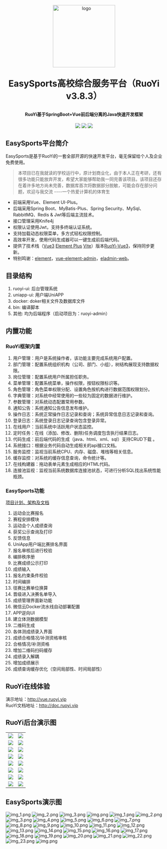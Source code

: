 <p align="center">
	<img width="200" height="200" alt="logo" src="http://sport.lefthand.top/static/img/logo.21648fa9.png">
</p>
<h1 align="center" style="margin: 30px 0 30px; font-weight: bold;">EasySports高校综合服务平台（RuoYi v3.8.3）</h1>
<h4 align="center">RuoYi基于SpringBoot+Vue前后端分离的Java快速开发框架</h4>
<p align="center">
	<a href="https://gitee.com/y_project/RuoYi-Vue/stargazers"><img src="https://gitee.com/y_project/RuoYi-Vue/badge/star.svg?theme=dark"></a>
	<a href="https://gitee.com/y_project/RuoYi-Vue"><img src="https://img.shields.io/badge/RuoYi-v3.8.3-brightgreen.svg"></a>
	<a href="https://gitee.com/y_project/RuoYi-Vue/blob/master/LICENSE"><img src="https://img.shields.io/github/license/mashape/apistatus.svg"></a>
</p>


## EasySports平台简介

EasySports是基于RuoYi的一套全部开源的快速开发平台，毫无保留给个人及企业免费使用。
> 本项目已在我就读的学校运行中，原计划商业化，由于本人正在考研，还有很多功能只能放弃开发，希望大家能够帮助我一同完善该项目。该项目还存在着许多地方尚未完善，数据库首次将数据部分脱敏，可能会存在部分问题，欢迎与我交流   ----一个热爱计算机的体育生

* 前端采用Vue、Element UI-Plus。
* 后端采用Spring Boot、MyBatis-Plus、Spring Security、MySql、RabbitMQ、Redis & Jwt等后端主流技术。
* 接口管理采用Knife4j
* 权限认证使用Jwt，支持多终端认证系统。
* 支持加载动态权限菜单，多方式轻松权限控制。
* 高效率开发，使用代码生成器可以一键生成前后端代码。
* 提供了技术栈（[Vue3](https://v3.cn.vuejs.org) [Element Plus](https://element-plus.org/zh-CN) [Vite](https://cn.vitejs.dev)）版本[RuoYi-Vue3](https://github.com/yangzongzhuan/RuoYi-Vue3)，保持同步更新。
* 特别鸣谢：[element](https://github.com/ElemeFE/element)，[vue-element-admin](https://github.com/PanJiaChen/vue-element-admin)，[eladmin-web](https://github.com/elunez/eladmin-web)。
## 目录结构
1. ruoyi-ui: 后台管理系统
2. uniapp-ui: 用户端UniAPP
3. docker: doker相关文件及数据库文件
4. bin: 编译脚本
5. 其他: 均为后端程序（启动项目为：ruoyi-admin）

## 内置功能
### RuoYi框架内置
1.  用户管理：用户是系统操作者，该功能主要完成系统用户配置。
2.  部门管理：配置系统组织机构（公司、部门、小组），树结构展现支持数据权限。
3.  岗位管理：配置系统用户所属担任职务。
4.  菜单管理：配置系统菜单，操作权限，按钮权限标识等。
5.  角色管理：角色菜单权限分配、设置角色按机构进行数据范围权限划分。
6.  字典管理：对系统中经常使用的一些较为固定的数据进行维护。
7.  参数管理：对系统动态配置常用参数。
8.  通知公告：系统通知公告信息发布维护。
9.  操作日志：系统正常操作日志记录和查询；系统异常信息日志记录和查询。
10. 登录日志：系统登录日志记录查询包含登录异常。
11. 在线用户：当前系统中活跃用户状态监控。
12. 定时任务：在线（添加、修改、删除)任务调度包含执行结果日志。
13. 代码生成：前后端代码的生成（java、html、xml、sql）支持CRUD下载 。
14. 系统接口：根据业务代码自动生成相关的api接口文档。
15. 服务监控：监视当前系统CPU、内存、磁盘、堆栈等相关信息。
16. 缓存监控：对系统的缓存信息查询，命令统计等。
17. 在线构建器：拖动表单元素生成相应的HTML代码。
18. 连接池监视：监视当前系统数据库连接池状态，可进行分析SQL找出系统性能瓶颈。

### EasySports功能

[项目计划、架构及文档](https://docs.qq.com/sheet/DT3FrcUNxSkZQd25M?tab=mo5m36&viewId=vh6ZPi)
1. 运动会比赛报名
2. 赛程安排模块
3. 运动会个人成绩查询
4. 获奖公示查询及打印
5. 反馈信息
6. UniApp用户端比赛排名界面
7. 报名审核后进行校验
8. 编排秩序册
9. 比赛成绩公示打印
10. 成绩输入
11. 报名约束条件校验
12. 时间编排
13. 径赛比赛单位换算
14. 晋级进入决赛名单导入
15. 成绩管理界面新功能
16. 微信云Docker流水线自动部署配置
17. APP逆向UI
18. 建立体测数据模型
19. 二维码生成
20. 各体测成绩录入界面
21. 成绩合格情况/补测资格审核
22. 合格情况/补测资格
23. 增加二维码扫码缓存
24. 成绩录入解耦
25. 增加成绩展示
26. 成绩查询缓存优化（空间局部性、时间局部性）

## RuoYi在线体验

演示地址：http://vue.ruoyi.vip  
RuoYi文档地址：http://doc.ruoyi.vip

## RuoYi后台演示图

<table>
    <tr>
        <td><img src="https://oscimg.oschina.net/oscnet/cd1f90be5f2684f4560c9519c0f2a232ee8.jpg"/></td>
        <td><img src="https://oscimg.oschina.net/oscnet/1cbcf0e6f257c7d3a063c0e3f2ff989e4b3.jpg"/></td>
    </tr>
    <tr>
        <td><img src="https://oscimg.oschina.net/oscnet/up-8074972883b5ba0622e13246738ebba237a.png"/></td>
        <td><img src="https://oscimg.oschina.net/oscnet/up-9f88719cdfca9af2e58b352a20e23d43b12.png"/></td>
    </tr>
    <tr>
        <td><img src="https://oscimg.oschina.net/oscnet/up-39bf2584ec3a529b0d5a3b70d15c9b37646.png"/></td>
        <td><img src="https://oscimg.oschina.net/oscnet/up-936ec82d1f4872e1bc980927654b6007307.png"/></td>
    </tr>
	<tr>
        <td><img src="https://oscimg.oschina.net/oscnet/up-b2d62ceb95d2dd9b3fbe157bb70d26001e9.png"/></td>
        <td><img src="https://oscimg.oschina.net/oscnet/up-d67451d308b7a79ad6819723396f7c3d77a.png"/></td>
    </tr>	 
    <tr>
        <td><img src="https://oscimg.oschina.net/oscnet/5e8c387724954459291aafd5eb52b456f53.jpg"/></td>
        <td><img src="https://oscimg.oschina.net/oscnet/644e78da53c2e92a95dfda4f76e6d117c4b.jpg"/></td>
    </tr>
	<tr>
        <td><img src="https://oscimg.oschina.net/oscnet/up-8370a0d02977eebf6dbf854c8450293c937.png"/></td>
        <td><img src="https://oscimg.oschina.net/oscnet/up-49003ed83f60f633e7153609a53a2b644f7.png"/></td>
    </tr>
	<tr>
        <td><img src="https://oscimg.oschina.net/oscnet/up-d4fe726319ece268d4746602c39cffc0621.png"/></td>
        <td><img src="https://oscimg.oschina.net/oscnet/up-c195234bbcd30be6927f037a6755e6ab69c.png"/></td>
    </tr>
    <tr>
        <td><img src="https://oscimg.oschina.net/oscnet/b6115bc8c31de52951982e509930b20684a.jpg"/></td>
        <td><img src="https://oscimg.oschina.net/oscnet/up-5e4daac0bb59612c5038448acbcef235e3a.png"/></td>
    </tr>
</table>

## EasySports演示图
![img_1.png](img_1.png)
![img_2.png](img_2.png)
![img_3.png](img_3.png)
![img.png](img/img.png)
![img_1.png](img/img_1.png)
![img_2.png](img/img_2.png)
![img_3.png](img/img_3.png)
![img_4.png](img/img_4.png)
![img_5.png](img/img_5.png)
![img_6.png](img/img_6.png)
![img_7.png](img/img_7.png)
![img_8.png](img/img_8.png)
![img_9.png](img/img_9.png)
![img_10.png](img/img_10.png)
![img_11.png](img/img_11.png)
![img_12.png](img/img_12.png)
![img_13.png](img/img_13.png)
![img_14.png](img/img_14.png)
![img_15.png](img/img_15.png)
![img_16.png](img/img_16.png)
![img_17.png](img/img_17.png)
![img_18.png](img/img_18.png)
![img_19.png](img/img_19.png)
![img_20.png](img/img_20.png)
![img_21.png](img/img_21.png)
![img_22.png](img/img_22.png)
![img_23.png](img/img_23.png)
![img.png](img.png)

